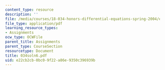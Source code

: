 ```yaml
---
content_type: resource
description: ''
file: /media/courses/18-034-honors-differential-equations-spring-2004/e22cb2cb0bc09f22a86e9350c396939b_034soln6.pdf
file_type: application/pdf
learning_resource_types:
- Assignments
ocw_type: OCWFile
parent_title: Assignments
parent_type: CourseSection
resourcetype: Document
title: 034soln6.pdf
uid: e22cb2cb-0bc0-9f22-a86e-9350c396939b
---
```

